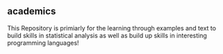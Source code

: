 ## academics
This Repository is primiarly for the learning through examples and text to build skills in statistical analysis as well as build up skills in interesting programming languages! 
